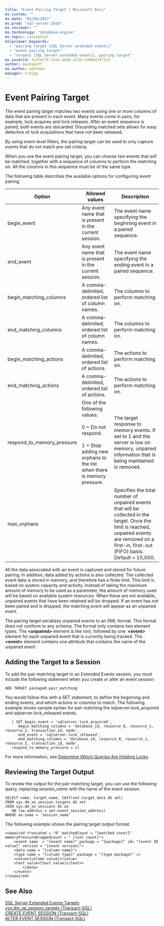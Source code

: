 ```yaml
---
title: "Event Pairing Target | Microsoft Docs"
ms.custom: ""
ms.date: "03/06/2017"
ms.prod: "sql-server-2014"
ms.reviewer: ""
ms.technology: "database-engine"
ms.topic: conceptual
helpviewer_keywords: 
  - "pairing target [SQL Server extended events]"
  - "event pairing target"
  - "targets [SQL Server extended events], pairing target"
ms.assetid: 3c87dcfb-543a-4bd8-a73d-1390bdf4ffa3
author: mashamsft
ms.author: mathoma
manager: craigg
---
```

# Event Pairing Target
  The event pairing target matches two events using one or more columns of data that are present in each event. Many events come in pairs, for example, lock acquires and lock releases. After an event sequence is paired, both events are discarded. Discarding matched sets allows for easy detection of lock acquisitions that have not been released.  
  
 By using event-level filters, the pairing target can be used to only capture events that do not match pre-set criteria.  
  
 When you use the event pairing target, you can choose two events that will be matched, together with a sequence of columns to perform the matching on. All the columns in this sequence must be of the same type.  
  
 The following table describes the available options for configuring event pairing.  
  
|Option|Allowed values|Description|  
|------------|--------------------|-----------------|  
|begin_event|Any event name that is present in the current session.|The event name specifying the beginning event in a paired sequence.|  
|end_event|Any event name that is present in the current session.|The event name specifying the ending event in a paired sequence.|  
|begin_matching_columns|A comma-delimited, ordered list of column names.|The columns to perform matching on.|  
|end_matching_columns|A comma-delimited, ordered list of column names.|The columns to perform matching on.|  
|begin_matching_actions|A comma-delimited, ordered list of actions.|The actions to perform matching on.|  
|end_matching_actions|A comma-delimited, ordered list of actions.|The actions to perform matching on.|  
|respond_to_memory_pressure|One of the following values:<br /><br /> 0 = Do not respond.<br /><br /> 1 = Stop adding new orphans to the list when there is memory pressure.|The target response to memory events. If set to 1 and the server is low on memory, unpaired information that is being maintained is removed.|  
|max_orphans||Specifies the total number of unpaired events that will be collected in the target. Once the limit is reached, unpaired events are removed on a first-in, first-out (FIFO) basis. Default = 10,000.|  
  
 All the data associated with an event is captured and stored for future pairing. In addition, data added by actions is also collected. The collected event data is stored in memory, and therefore has a finite limit. This limit is based on system capacity and activity. Instead of taking the maximum amount of memory to be used as a parameter, the amount of memory used will be based on available system resources. When these are not available, unpaired events that have been retained will be dropped. If an event has not been paired and is dropped, the matching event will appear as an unpaired event.  
  
 The pairing target serializes unpaired events to an XML format. This format does not conform to any schema. The format only contains two element types. The **\<unpaired>** element is the root, followed by one. **\<event>** element for each unpaired event that is currently being tracked. The **\<event>** element contains one attribute that contains the name of the unpaired event.  
  
## Adding the Target to a Session  
 To add the pair matching target to an Extended Events session, you must include the following statement when you create or alter an event session:  
  
```  
ADD TARGET package0.pair_matching   
```  
  
 You would follow this with a SET statement, to define the beginning and ending events, and which actions or columns to match. The following example shows sample syntax for pair matching the sqlserver.lock_acquired and sqlserver.lock_released events.  
  
```  
   ( SET begin_event = 'sqlserver.lock_acquired',  
      begin_matching_columns = 'database_id, resource_0, resource_1, resource_2, transaction_id, mode',  
      end_event = 'sqlserver.lock_released',  
      end_matching_columns = 'database_id, resource_0, resource_1, resource_2, transaction_id, mode',  
   respond_to_memory_pressure = 1)  
```  
  
 For more information, see [Determine Which Queries Are Holding Locks](../relational-databases/extended-events/determine-which-queries-are-holding-locks.md).  
  
## Reviewing the Target Output  
 To review the output for the pair matching target, you can use the following query, replacing *session_name* with the name of the event session.  
  
```  
SELECT name, target_name, CAST(xet.target_data AS xml)  
FROM sys.dm_xe_session_targets AS xet  
JOIN sys.dm_xe_sessions AS xe  
   ON (xe.address = xet.event_session_address)  
WHERE xe.name = 'session_name'  
```  
  
 The following example shows the pairing target output format.  
  
```  
<unpaired truncated = "0" matchedCount = "[matched count]" memoryPressureDroppedCount = " [lost count]">  
    <event name  = "[event name]" package = "[package]" id= "[event ID value]" version = "[event version]">  
    <data name = "[column name]">   
    <type name = "[column type]" package = "[type package]" />   
    <value>[column value]</value>  
    <text value>[text value]</text>>  
        </data>  
    </event>  
</unpaired>  
```  
  
## See Also  
 [SQL Server Extended Events Targets](../../2014/database-engine/sql-server-extended-events-targets.md)   
 [sys.dm_xe_session_targets &#40;Transact-SQL&#41;](/sql/relational-databases/system-dynamic-management-views/sys-dm-xe-session-targets-transact-sql)   
 [CREATE EVENT SESSION &#40;Transact-SQL&#41;](/sql/t-sql/statements/create-event-session-transact-sql)   
 [ALTER EVENT SESSION &#40;Transact-SQL&#41;](/sql/t-sql/statements/alter-event-session-transact-sql)  
  
  
